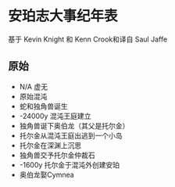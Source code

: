 # 安珀志大事纪年表

基于 Kevin Knight 和 Kenn Crook和译自 Saul Jaffe 

## 原始
* N/A 虚无
* 原始混沌
* 蛇和独角兽诞生
* -24000y 混沌王庭建立
* 独角兽诞下奥伯龙（其父是托尔金）
* 托尔金从混沌王庭出逃到一个小岛
* 托尔金在深渊上沉思
* 独角兽交予托尔金仲裁石
* -1600y 托尔金于混沌外创建安珀
* 奥伯龙娶Cymnea
